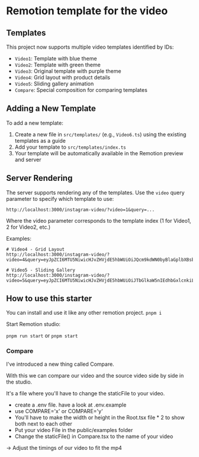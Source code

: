 # Remotion template for the video

## Templates

This project now supports multiple video templates identified by IDs:
- `Video1`: Template with blue theme
- `Video2`: Template with green theme 
- `Video3`: Original template with purple theme
- `Video4`: Grid layout with product details
- `Video5`: Sliding gallery animation
- `Compare`: Special composition for comparing templates

## Adding a New Template

To add a new template:

1. Create a new file in `src/templates/` (e.g., `Video6.ts`) using the existing templates as a guide
2. Add your template to `src/templates/index.ts`
3. Your template will be automatically available in the Remotion preview and server

## Server Rendering

The server supports rendering any of the templates. Use the `video` query parameter to specify which template to use:

```
http://localhost:3000/instagram-video/?video=1&query=...
```

Where the video parameter corresponds to the template index (1 for Video1, 2 for Video2, etc.)

Examples:

```
# Video4 - Grid Layout
http://localhost:3000/instagram-video/?video=4&query=eyJpZCI6MTU5NiwicHJvZHVjdE5hbWUiOiJQcm9kdWN0byBlaGplbXBsbyIsInByaWNlIjoiMTk5IiwidXNlcm5hbWUiOiJMb2xhU3RvcmUiLCJwaG90b3MiOlsiaHR0cHM6Ly9sb2xhcGF5LXByb2R1Y3RzLnMzLmFtYXpvbmF3cy5jb20vMS81LzkvMTU5Ni90cmFuc3BhcmVudF8xNjUwNDE1NTY3NDUzLnBuZyIsImh0dHBzOi8vbG9sYXBheS1wcm9kdWN0cy5zMy5hbWF6b25hd3MuY29tLzEvNS85LzE1OTYvdHJhbnNwYXJlbnRfMTY1MDQxNTU2NzkzNC5wbmciLCJodHRwczovL2xvbGFwYXktcHJvZHVjdHMuczMuYW1hem9uYXdzLmNvbS8xLzUvOS8xNTk2L3RyYW5zcGFyZW50XzE2NTA0MTU1Njg0MDMucG5nIl0sInR5cGUiOjB9

# Video5 - Sliding Gallery
http://localhost:3000/instagram-video/?video=5&query=eyJpZCI6MTU5NiwicHJvZHVjdE5hbWUiOiJTbGlkaW5nIEdhbGxlcnkiLCJwcmljZSI6IjI5OSIsInVzZXJuYW1lIjoiTG9sYVN0b3JlIiwicGhvdG9zIjpbImh0dHBzOi8vbG9sYXBheS1wcm9kdWN0cy5zMy5hbWF6b25hd3MuY29tLzEvNS85LzE1OTYvdHJhbnNwYXJlbnRfMTY1MDQxNTU2NzQ1My5wbmciLCJodHRwczovL2xvbGFwYXktcHJvZHVjdHMuczMuYW1hem9uYXdzLmNvbS8xLzUvOS8xNTk2L3RyYW5zcGFyZW50XzE2NTA0MTU1Njc5MzQucG5nIiwiaHR0cHM6Ly9sb2xhcGF5LXByb2R1Y3RzLnMzLmFtYXpvbmF3cy5jb20vMS81LzkvMTU5Ni90cmFuc3BhcmVudF8xNjUwNDE1NTY4NDAzLnBuZyJdLCJ0eXBlIjowfQ==
```

## How to use this starter

You can install and use it like any other remotion project.
`pnpm i`

Start Remotion studio:

`pnpm run start` or `pnpm start`

### Compare

I've introduced a new thing called Compare.

With this we can compare our video and the source video side by side in the studio.

It's a file where you'll have to change the staticFile to your video.

- create a .env file. have a look at .env.example
- use COMPARE='x' or COMPARE='y'
- You'll have to make the width or height in the Root.tsx file \* 2 to show both next to each other
- Put your video File in the public/examples folder
- Change the staticFile() in Compare.tsx to the name of your video

-> Adjust the timings of our video to fit the mp4